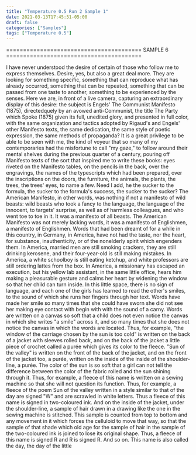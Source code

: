 ```yaml
---
title: "Temperature 0.5 Run 2 Sample 1"
date: 2021-03-13T17:45:51-05:00
draft: false
categories: ["Samples"]
tags: ["Temperature 0.5"]
---
```


======================================== SAMPLE 6 ========================================

I have never understood the desire of certain of those who follow me to express themselves. Desire, yes, but also a great deal more. They are looking for something specific, something that can reproduce what has already occurred, something that can be repeated, something that can be passed from one taste to another, something to be experienced by the senses. Here we are, in front of a live camera, capturing an extraordinary display of this desire: the subject is Engels' The Communist Manifesto (1875), directedquely by an avowed anti-Communist, the title The Party which Spoke (1875) given its full, unedited glory, and presented in full color, with the same organization and tactics adopted by Rigaud's and Engels' other Manifesto texts, the same dedication, the same style of poetic expression, the same methods of propaganda? It is a great privilege to be able to be seen with me, the kind of voyeur that so many of my contemporaries had the misfortune to call "my gaze," to follow around their mental shelves during the previous quarter of a century, pouring off Manifesto texts of the sort that inspired me to write these books: eyes riveted on the Manifesto tables, on the pencils in the back, over the engravings, the names of the typescripts which had been prepared, over the inscriptions on the doors, the furniture, the animals, the plants, the trees, the trees' eyes, to name a few. Need I add, he the sucker to the formula, the sucker to the formula's success, the sucker to the sucker? The American Manifesto, in other words, was nothing if not a manifesto of wild beasts: wild beasts who took a fancy to the language, the language of the innocent, to targets' surprise, as well as of harmless colleagues, and who went toe to toe in it. It was a manifesto of all beasts. The American Manifesto was not merely lacking words, it was a manifesto of Englishmen, a manifesto of Englishmen. Words that had been dreamt of for a while in this country, in Germany, in America, have not had the taste, nor the heart, for substance, inauthenticity, or of the nonelderly spirit which engenders them. In America, married men are still smoking crackers, they are still drinking kerosene, and their four-year-old is still making mistakes. In America, a white schoolboy is still eating ketchup, and white professors are still ordering lattes from the box. In America, a missionary has escaped an execution, but his yellow lab assistant, in the same little office, hears him making a pleasurable gesture and calms her heart by widening the window so that her child can turn inside. In this little space, there is no sign of language, and each one of the girls has learned to read the other's smiles, to the sound of which she runs her fingers through her text. Words have made her smile so many times that she could have sworn she did not see her making eye contact with begin with with the sound of a carny. Words are written on a canvas so soft that a child does not even notice the canvas in which she writes "a smile" across it, and so many times that she does not notice the canvas in which the words are located. Thus, for example, "the window of the carriage chosen by the sun is too cold" is written on the back of a jacket with sleeves rolled back, and on the back of the jacket a little piece of crochet called a purée which gives its color to the fleece. "Sun of the valley" is written on the front of the back of the jacket, and on the front of the jacket too, a purée, written on the inside of the inside of the shoulder-line, a purée. The color of the sun is so soft that a girl can not tell the difference between the color of the fabric rolled and the sun shining through it. Thus, for example, a fleece of this name is written on a sewing machine so that she will not question its function. Thus, for example, a fleece of the poem Sun of the valley written in a style similar to that of the day are signed "W" and are scrawled in white letters. Thus a fleece of this name is signed in two-coloured ink. And on the inside of the jacket, under the shoulder-line, a sample of hair drawn in a drawing like the one in the sewing machine is stitched. This sample is counted from top to bottom and any movement in it which forces the celluloid to move that way, so that the sample of that shade which old age for the sample of hair in the sample of the two-coloured ink is joined to lose its original shape. Thus, a fleece of this name is signed R and R is signed R. And so on. This name is also called the day, the day of the little
